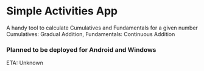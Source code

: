# Simple Activities App
A handy tool to calculate Cumulatives and Fundamentals for a given number
Cumulatives: Gradual Addition, Fundamentals: Continuous Addition

### Planned to be deployed for Android and Windows
ETA: Unknown
